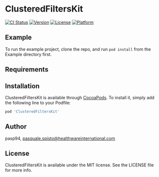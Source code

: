 # ClusteredFiltersKit

[![CI Status](https://img.shields.io/travis/pasp94/ClusteredFiltersKit.svg?style=flat)](https://travis-ci.org/pasp94/ClusteredFiltersKit)
[![Version](https://img.shields.io/cocoapods/v/ClusteredFiltersKit.svg?style=flat)](https://cocoapods.org/pods/ClusteredFiltersKit)
[![License](https://img.shields.io/cocoapods/l/ClusteredFiltersKit.svg?style=flat)](https://cocoapods.org/pods/ClusteredFiltersKit)
[![Platform](https://img.shields.io/cocoapods/p/ClusteredFiltersKit.svg?style=flat)](https://cocoapods.org/pods/ClusteredFiltersKit)

## Example

To run the example project, clone the repo, and run `pod install` from the Example directory first.

## Requirements

## Installation

ClusteredFiltersKit is available through [CocoaPods](https://cocoapods.org). To install
it, simply add the following line to your Podfile:

```ruby
pod 'ClusteredFiltersKit'
```

## Author

pasp94, pasquale.spisto@healthwareinternational.com

## License

ClusteredFiltersKit is available under the MIT license. See the LICENSE file for more info.
